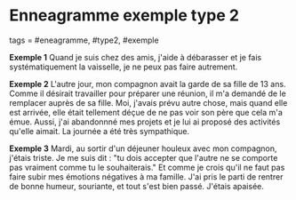 # Enneagramme exemple type 2
tags = #eneagramme, #type2, #exemple

**Exemple 1**
Quand je suis chez des amis, j'aide à débarasser et je fais systématiquement la vaisselle, je ne peux pas faire autrement.

**Exemple 2**
L'autre jour, mon compagnon avait la garde de sa fille de 13 ans. Comme il désirait travailler pour préparer une réunion, il m'a demandé de le remplacer auprès de sa fille. Moi, j'avais prévu autre chose, mais quand elle est arrivée, elle était tellement déçue de ne pas voir son père que cela m'a émue. Aussi, j'ai abandonnné mes projets et je lui ai proposé des activités qu'elle aimait. La journée a été très sympathique.

**Exemple 3**
Mardi, au sortir d'un déjeuner houleux avec mon compagnon, j'étais triste. Je me suis dit : "tu dois accepter que l'autre ne se comporte pas vraiment comme tu le souhaiterais." Et comme je crois qu'il ne faut pas faire subir mes émotions négatives à ma famille. J'ai pris le parti de rentrer de bonne humeur, souriante, et tout s'est bien passé. J'étais apaisée.


